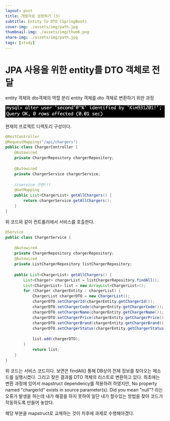 ```yaml
---
layout: post
title: 개발자로 성장하기 (3)
subtitle: Entity To DTO (SpringBoot)
cover-img: ./assets/img/path.jpg
thumbnail-img: ./assets/img/thumb.png
share-img: ./assets/img/path.jpg
tags: [study]
---
```


# JPA 사용을 위한 entity를 DTO 객체로 전달

entity 객체와 dto객체의 역할 분리
entity 객체를 dto 객체로 변환하기 위한 과정

![Crepe](/assets/img/purplebackPJ/%ED%94%84%EB%A1%9C%EC%A0%9D%ED%8A%B8%20%EB%94%94%EB%A0%89%ED%86%A0%EB%A6%AC%20%EA%B5%AC%EC%84%B1.png)

현재의 프로젝트 디렉토리 구성이다.

```java
@RestController
@RequestMapping("/api/chargers")
public class ChargerController {
    @Autowired
    private ChargerRepository chargerRepository;

    @Autowired
    private ChargerService chargerService;

    //service 구현!!!
    @GetMapping
    public List<ChargerList> getAllChargers() {
        return chargerService.getAllChargers();
    }
}
```

위 코드와 같이 컨트롤러에서 서비스를 호출한다.

```java
@Service
public class ChargerService {

    @Autowired
    private ChargerRepository chargerRepository;
    @Autowired
    private ListChargerRepository listChargerRepository;

    public List<ChargerList> getAllChargers() {
        List<Charger> chargerList = listChargerRepository.findAll();
        List<ChargerList> list = new ArrayList<ChargerList>();
        for (Charger chargerEntity : chargerList) {
            ChargerList chargerDTO = new ChargerList();
            chargerDTO.setChargerId(chargerEntity.getChargerId());
            chargerDTO.setChargerCode(chargerEntity.getChargerCode());
            chargerDTO.setChargerName(chargerEntity.getChargerName());
            chargerDTO.setChargerPrice(chargerEntity.getChargerPrice());
            chargerDTO.setChargerBrand(chargerEntity.getChargerBrand());
            chargerDTO.setChargerStatus(chargerEntity.getChargerStatus());

            list.add(chargerDTO);
        }
            return list;
    }
}
```
위 코드는 서비스 코드이다. 보면은 findAll() 통해 DB상의 전체 정보를 찾아오는 메소드를 실행시켰다. 그리고 찾은 결과를 DTO 객체의 리스트로 변환하고 있다.
최초에는 변환 과정에 있어서 mapstruct dependency를 적용하려 하였지만, No property named "chargerId" exists in source parameter(s). Did you mean "null"?
라는 오류가 발생을 하는데 내가 해결을 하지 못하여 일단 내가 할수있는 방법을 찾아 코드가 작동하도록 만들어 놓았다.

해당 부분을 mapstruct로 교체하는 것이 차후에 과제로 수행해야겠다.